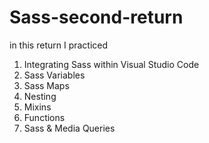 # Sass-second-return
in this return I practiced 
1. Integrating Sass within Visual Studio Code
2. Sass Variables
3. Sass Maps
4. Nesting
5. Mixins
6. Functions
7. Sass & Media Queries
